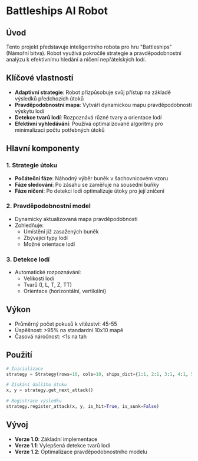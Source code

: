 # Battleships AI Robot

## Úvod
Tento projekt představuje inteligentního robota pro hru "Battleships" (Námořní bitva). Robot využívá pokročilé strategie a pravděpodobnostní analýzu k efektivnímu hledání a ničení nepřátelských lodí.

## Klíčové vlastnosti
- **Adaptivní strategie**: Robot přizpůsobuje svůj přístup na základě výsledků předchozích útoků
- **Pravděpodobnostní mapa**: Vytváří dynamickou mapu pravděpodobnosti výskytu lodí
- **Detekce tvarů lodí**: Rozpoznává různé tvary a orientace lodí
- **Efektivní vyhledávání**: Používá optimalizované algoritmy pro minimalizaci počtu potřebných útoků

## Hlavní komponenty

### 1. Strategie útoku
- **Počáteční fáze**: Náhodný výběr buněk v šachovnicovém vzoru
- **Fáze sledování**: Po zásahu se zaměřuje na sousední buňky
- **Fáze ničení**: Po detekci lodi optimalizuje útoky pro její zničení

### 2. Pravděpodobnostní model
- Dynamicky aktualizovaná mapa pravděpodobnosti
- Zohledňuje:
  - Umístění již zasažených buněk
  - Zbývající typy lodí
  - Možné orientace lodí

### 3. Detekce lodí
- Automatické rozpoznávání:
  - Velikosti lodí
  - Tvarů (I, L, T, Z, TT)
  - Orientace (horizontální, vertikální)

## Výkon
- Průměrný počet pokusů k vítězství: 45-55
- Úspěšnost: >95% na standardní 10x10 mapě
- Časová náročnost: <1s na tah

## Použití
```python
# Inicializace
strategy = Strategy(rows=10, cols=10, ships_dict={1:1, 2:1, 3:1, 4:1, 5:1})

# Získání dalšího útoku
x, y = strategy.get_next_attack()

# Registrace výsledku
strategy.register_attack(x, y, is_hit=True, is_sunk=False)
```

## Vývoj
- **Verze 1.0**: Základní implementace
- **Verze 1.1**: Vylepšená detekce tvarů lodí
- **Verze 1.2**: Optimalizace pravděpodobnostního modelu